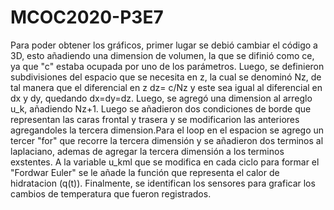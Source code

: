 # MCOC2020-P3E7
Para poder obtener los gráficos, primer lugar se debió cambiar el código a 3D, esto añadiendo una dimension de volumen, la que se difinió como ce, ya que "c" estaba ocupada por
uno de los parámetros. Luego, se definieron subdivisiones del espacio que se necesita en z, la cual se denominó Nz, de tal manera que el diferencial en z dz= c/Nz y este sea igual
al diferencial en dx y dy, quedando dx=dy=dz.
Luego, se agregó una dimension al arreglo u_k, añadiendo Nz+1. Luego se añadieron dos condiciones de borde que representan las caras frontal y trasera y se modificarion las
anteriores agregandoles la tercera dimension.Para el loop en el espacion se agrego un tercer "for" que recorre la tercera dimensión y se añadieron dos terminos al laplaciano,
ademas de agregar la tercera dimensión a los terminos exstentes. A la variable u_kml que se modifica en cada ciclo para formar el "Fordwar Euler" se le añade la función que
representa el calor de hidratacion (q(t)).
Finalmente, se identifican los sensores para graficar los cambios de temperatura que fueron registrados.
